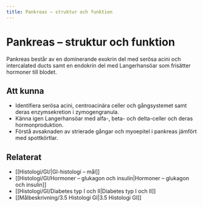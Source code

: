 ```yaml
---
title: Pankreas – struktur och funktion
---
```


# Pankreas – struktur och funktion

Pankreas består av en dominerande exokrin del med serösa acini och intercalated ducts samt en endokrin del med Langerhansöar som frisätter hormoner till blodet.

## Att kunna
- Identifiera serösa acini, centroacinära celler och gångsystemet samt deras enzymsekretion i zymogengranula.
- Känna igen Langerhansöar med alfa-, beta- och delta-celler och deras hormonproduktion.
- Förstå avsaknaden av strierade gångar och myoepitel i pankreas jämfört med spottkörtlar.

## Relaterat
- [[Histologi/GI/|GI-histologi – mål]]
- [[Histologi/GI/Hormoner – glukagon och insulin|Hormoner – glukagon och insulin]]
- [[Histologi/GI/Diabetes typ I och II|Diabetes typ I och II]]
- [[Målbeskrivning/3.5 Histologi GI|3.5 Histologi GI]]
